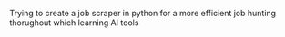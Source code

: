 Trying to create a job scraper in python for a more efficient job hunting thorughout which learning AI tools
